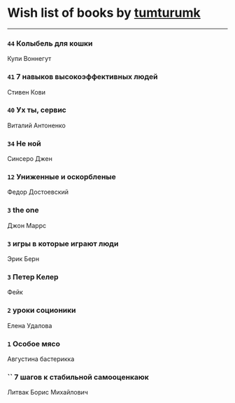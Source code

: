 # Wish list of books by [tumturumk](http://vk.com/id135685382)
---

### `44` Колыбель для кошки
Купи Воннегут

### `41` 7 навыков высокоэффективных людей
Стивен Кови

### `40` Ух ты, сервис
Виталий Антоненко

### `34` Не ной
Синсеро Джен

### `12` Униженные и оскорбленые
Федор Достоевский

### `3` the one
Джон Маррс

### `3` игры в которые играют люди
Эрик Берн

### `3` Петер Келер
Фейк

### `2` уроки соционики
Елена Удалова

### `1` Особое мясо
Августина бастерикка

### `` 7 шагов к стабильной самооценкаюк
Литвак Борис Михайлович

